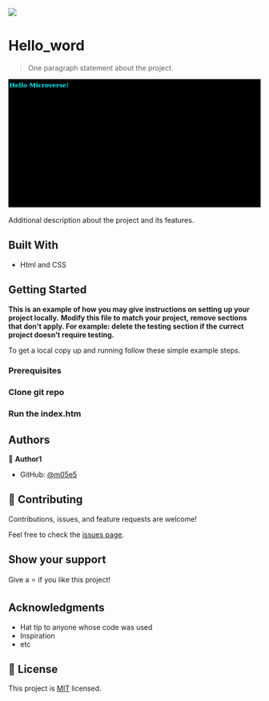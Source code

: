 ![](https://img.shields.io/badge/Microverse-blueviolet)

# Hello_word

> One paragraph statement about the project.

![screenshot](./readme.png)

Additional description about the project and its features.

## Built With

- Html and CSS

## Getting Started

**This is an example of how you may give instructions on setting up your project locally.**
**Modify this file to match your project, remove sections that don't apply. For example: delete the testing section if the currect project doesn't require testing.**


To get a local copy up and running follow these simple example steps.

### Prerequisites

### Clone git repo

### Run the index.htm


## Authors

👤 **Author1**

- GitHub: [@m05e5](https://github.com/m05e5)


## 🤝 Contributing

Contributions, issues, and feature requests are welcome!

Feel free to check the [issues page](../../issues/).

## Show your support

Give a ⭐️ if you like this project!

## Acknowledgments

- Hat tip to anyone whose code was used
- Inspiration
- etc

## 📝 License

This project is [MIT](./MIT.md) licensed.
